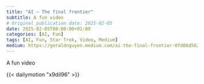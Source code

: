 ```yaml
---
title: "AI — The final frontier"
subtitle: A fun video
# Original publication date: 2025-02-05
date: 2025-02-05T00:00:00+01:00
categories: [AI, Fun]
tags: [AI, Fun, Star Trek, Video, Medium]
medium: https://geraldnguyen.medium.com/ai-the-final-frontier-0fd06d562a95
---
```


A fun video

{{< dailymotion "x9dil96" >}}
